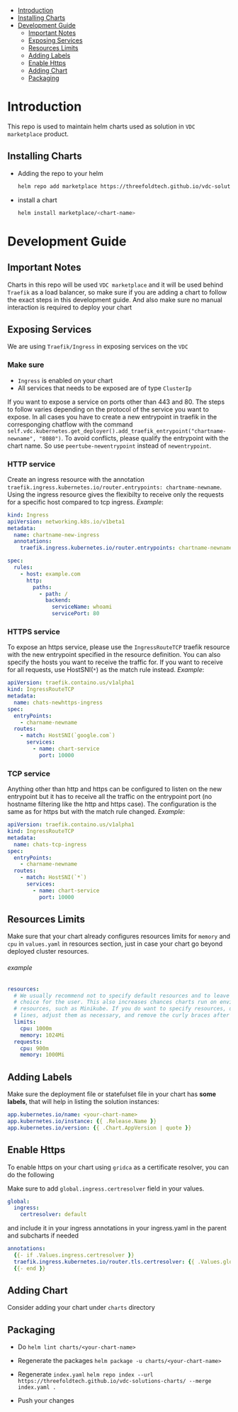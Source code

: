 - [Introduction](#Introduction)
- [Installing Charts](#Installing-Charts)
- [Development Guide](#Development-Guide)
  - [Important Notes](#Important-Notes)
  - [Exposing Services](#Exposing-Services)
  - [Resources Limits](#Resources-Limits)
  - [Adding Labels](#Adding-Labels)
  - [Enable Https](#Adding-Labels)
  - [Adding Chart](#Adding-Chart)
  - [Packaging](#Packaging)

# Introduction
This repo is used to maintain helm charts used as solution in `VDC marketplace` product.



## Installing Charts

-   Adding the repo to your helm 

    ```bash
    helm repo add marketplace https://threefoldtech.github.io/vdc-solutions-charts/
    ```
-   install a chart 

    ```bash
    helm install marketplace/<chart-name>
    ```

# Development Guide
## Important Notes
Charts in this repo will be used `VDC marketplace` and it will be used behind `Traefik` as a load balancer, so make sure if you are adding a chart to follow the exact steps in this development guide. And also make sure no manual interaction is required to deploy your chart

## Exposing Services
We are using `Traefik/Ingress` in exposing services on the `VDC`
### Make sure
- `Ingress` is enabled on your chart
- All services that needs to be exposed are of type `ClusterIp`

If you want to expose a service on ports other than 443 and 80. The steps to follow varies depending on the protocol of the service you want to expose.
In all cases you have to create a new entrypoint in traefik in the corresponging chatflow with the command `self.vdc.kubernetes.get_deployer().add_traefik_entrypoint("chartname-newname", "8080")`.
To avoid conflicts, please qualify the entrypoint with the chart name. So use `peertube-newentrypoint` instead of `newentrypoint`.

### HTTP service
Create an ingress resource with the annotation `traefik.ingress.kubernetes.io/router.entrypoints: chartname-newname`. Using the ingress resource gives the flexibilty to receive only the requests for a specific host compared to tcp ingress.
_Example_:
```yaml
kind: Ingress
apiVersion: networking.k8s.io/v1beta1
metadata:
  name: chartname-new-ingress
  annotations:
    traefik.ingress.kubernetes.io/router.entrypoints: chartname-newname

spec:
  rules:
    - host: example.com
      http:
        paths:
          - path: /
            backend:
              serviceName: whoami
              servicePort: 80
```
### HTTPS service
To expose an https service, please use the `IngressRouteTCP` traefik resource with the new entrypoint specified in the resource definition. You can also specify the hosts you want to receive the traffic for. If you want to receive for all requests, use HostSNI(`*`) as the match rule instead.
_Example_:
```yaml
apiVersion: traefik.containo.us/v1alpha1
kind: IngressRouteTCP
metadata:
  name: chats-newhttps-ingress
spec:
  entryPoints:
    - charname-newname
  routes:
    - match: HostSNI(`google.com`)
      services:
        - name: chart-service
          port: 10000
```
### TCP service
Anything other than http and https can be configured to listen on the new entrypoint but it has to receive all the traffic on the entrypoint port (no hostname filtering like the http and https case). The configuration is the same as for https but with the match rule changed.
_Example_:
```yaml
apiVersion: traefik.containo.us/v1alpha1
kind: IngressRouteTCP
metadata:
  name: chats-tcp-ingress
spec:
  entryPoints:
    - charname-newname
  routes:
    - match: HostSNI(`*`)
      services:
        - name: chart-service
          port: 10000
```
## Resources Limits

Make sure that your chart already configures resources limits for `memory` and `cpu` in `values.yaml` in resources section, just in case your chart go beyond deployed cluster resources.

###### example

```yaml
resources:
  # We usually recommend not to specify default resources and to leave this as a conscious
  # choice for the user. This also increases chances charts run on environments with little
  # resources, such as Minikube. If you do want to specify resources, uncomment the following
  # lines, adjust them as necessary, and remove the curly braces after 'resources:'.
  limits:
    cpu: 1000m
    memory: 1024Mi
  requests:
    cpu: 900m
    memory: 1000Mi
```
## Adding Labels
 Make sure the deployment file or statefulset file in your chart has **some labels**, that will help in listing the solution instances:
  ```yaml
  app.kubernetes.io/name: <your-chart-name>
  app.kubernetes.io/instance: {{ .Release.Name }}
  app.kubernetes.io/version: {{ .Chart.AppVersion | quote }}
  ```

## Enable Https
To enable https on your chart using `gridca` as a certificate resolver, you can do the following

Make sure to add `global.ingress.certresolver` field in your values.
  ```yaml
  global:
    ingress:
      certresolver: default
  ```
  and include it in your ingress annotations in your ingress.yaml in the parent and subcharts if needed
  ```yaml
  annotations:
    {{- if .Values.ingress.certresolver }}
    traefik.ingress.kubernetes.io/router.tls.certresolver: {{ .Values.global.ingress.certresolver }}
    {{- end }}
  ```

## Adding Chart
Consider adding your chart under `charts` directory


## Packaging

  

- Do `helm lint charts/<your-chart-name>`
- Regenerate the packages `helm package -u charts/<your-chart-name>`
- Regenerate `index.yaml` 
    `helm repo index --url https://threefoldtech.github.io/vdc-solutions-charts/ --merge index.yaml .`

- Push your changes